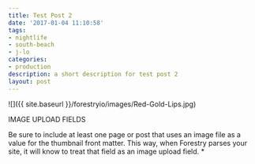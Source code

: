 ```yaml
---
title: Test Post 2
date: '2017-01-04 11:10:58'
tags:
- nightlife
- south-beach
- j-lo
categories:
- production
description: a short description for test post 2
layout: post
---
```

![]({{ site.baseurl }}/forestryio/images/Red-Gold-Lips.jpg)

IMAGE UPLOAD FIELDS

Be sure to include at least one page or post that uses an image file as a value for the thumbnail front matter. This way, when Forestry parses your site, it will know to treat that field as an image upload field. *
